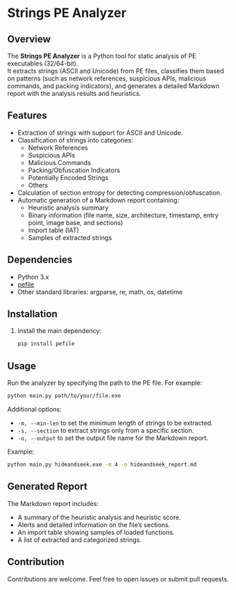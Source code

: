 # Strings PE Analyzer

## Overview
The **Strings PE Analyzer** is a Python tool for static analysis of PE executables (32/64-bit).  
It extracts strings (ASCII and Unicode) from PE files, classifies them based on patterns (such as network references, suspicious APIs, malicious commands, and packing indicators), and generates a detailed Markdown report with the analysis results and heuristics.

## Features
- Extraction of strings with support for ASCII and Unicode.
- Classification of strings into categories:
  - Network References
  - Suspicious APIs
  - Malicious Commands
  - Packing/Obfuscation Indicators
  - Potentially Encoded Strings
  - Others
- Calculation of section entropy for detecting compression/obfuscation.
- Automatic generation of a Markdown report containing:
  - Heuristic analysis summary
  - Binary information (file name, size, architecture, timestamp, entry point, image base, and sections)
  - Import table (IAT)
  - Samples of extracted strings

## Dependencies
- Python 3.x
- [pefile](https://pypi.org/project/pefile/)
- Other standard libraries: argparse, re, math, os, datetime

## Installation
1. Install the main dependency:
   ```bash
   pip install pefile
   ```

## Usage
Run the analyzer by specifying the path to the PE file. For example:
```bash
python main.py path/to/your/file.exe
```
Additional options:
- `-m, --min-len` to set the minimum length of strings to be extracted.
- `-s, --section` to extract strings only from a specific section.
- `-o, --output` to set the output file name for the Markdown report.

Example:
```bash
python main.py hideandseek.exe -m 4 -o hideandseek_report.md
```

## Generated Report
The Markdown report includes:
- A summary of the heuristic analysis and heuristic score.
- Alerts and detailed information on the file’s sections.
- An import table showing samples of loaded functions.
- A list of extracted and categorized strings.

## Contribution
Contributions are welcome. Feel free to open issues or submit pull requests.
